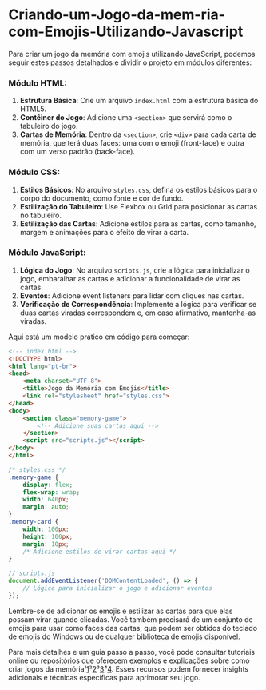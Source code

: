 # Criando-um-Jogo-da-mem-ria-com-Emojis-Utilizando-Javascript

[1]: https://www.youtube.com/watch?v=NV88N1r2Qkg ""
[2]: https://www.youtube.com/watch?v=nDrYuilcukM ""
[3]: https://www.youtube.com/watch?v=tcbMmm77WOU ""
[4]: https://marina-ferreira.github.io/tutorials/js/memory-game.pt-br/ ""
[5]: https://github.com/BrunoDorea/jogoDaMemoria-Emojis ""
[6]: https://github.com/HugoAPortela/Criando-Jogo-Memoria-Emojis-JavaScript ""
[7]: https://ichi.pro/pt/crie-um-jogo-de-memoria-com-react-e-javascript-133303565646838 ""
[8]: https://pt.stackoverflow.com/questions/246290/jogo-da-mem%C3%B3ria-com-javascript ""

Para criar um jogo da memória com emojis utilizando JavaScript, podemos seguir estes passos detalhados e dividir o projeto em módulos diferentes:

### Módulo HTML:
1. **Estrutura Básica**: Crie um arquivo `index.html` com a estrutura básica do HTML5.
2. **Contêiner do Jogo**: Adicione uma `<section>` que servirá como o tabuleiro do jogo.
3. **Cartas de Memória**: Dentro da `<section>`, crie `<div>` para cada carta de memória, que terá duas faces: uma com o emoji (front-face) e outra com um verso padrão (back-face).

### Módulo CSS:
1. **Estilos Básicos**: No arquivo `styles.css`, defina os estilos básicos para o corpo do documento, como fonte e cor de fundo.
2. **Estilização do Tabuleiro**: Use Flexbox ou Grid para posicionar as cartas no tabuleiro.
3. **Estilização das Cartas**: Adicione estilos para as cartas, como tamanho, margem e animações para o efeito de virar a carta.

### Módulo JavaScript:
1. **Lógica do Jogo**: No arquivo `scripts.js`, crie a lógica para inicializar o jogo, embaralhar as cartas e adicionar a funcionalidade de virar as cartas.
2. **Eventos**: Adicione event listeners para lidar com cliques nas cartas.
3. **Verificação de Correspondência**: Implemente a lógica para verificar se duas cartas viradas correspondem e, em caso afirmativo, mantenha-as viradas.

Aqui está um modelo prático em código para começar:

```html
<!-- index.html -->
<!DOCTYPE html>
<html lang="pt-br">
<head>
    <meta charset="UTF-8">
    <title>Jogo da Memória com Emojis</title>
    <link rel="stylesheet" href="styles.css">
</head>
<body>
    <section class="memory-game">
        <!-- Adicione suas cartas aqui -->
    </section>
    <script src="scripts.js"></script>
</body>
</html>
```

```css
/* styles.css */
.memory-game {
    display: flex;
    flex-wrap: wrap;
    width: 640px;
    margin: auto;
}
.memory-card {
    width: 100px;
    height: 100px;
    margin: 10px;
    /* Adicione estilos de virar cartas aqui */
}
```

```javascript
// scripts.js
document.addEventListener('DOMContentLoaded', () => {
    // Lógica para inicializar o jogo e adicionar eventos
});
```

Lembre-se de adicionar os emojis e estilizar as cartas para que elas possam virar quando clicadas. Você também precisará de um conjunto de emojis para usar como faces das cartas, que podem ser obtidos do teclado de emojis do Windows ou de qualquer biblioteca de emojis disponível.

Para mais detalhes e um guia passo a passo, você pode consultar tutoriais online ou repositórios que oferecem exemplos e explicações sobre como criar jogos da memória¹[1]²[2]³[3]⁴[4]. Esses recursos podem fornecer insights adicionais e técnicas específicas para aprimorar seu jogo.
